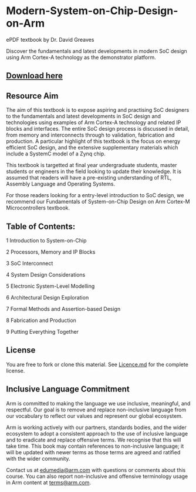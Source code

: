 # Modern-System-on-Chip-Design-on-Arm
ePDF textbook by Dr. David Greaves 

Discover the fundamentals and latest developments in modern SoC design using Arm Cortex-A technology as the demonstrator platform.

## [Download here](https://github.com/arm-university/)

## Resource Aim
The aim of this textbook is to expose aspiring and practising SoC designers to the fundamentals and latest developments in SoC design and technologies using examples of Arm Cortex-A technology and related IP blocks and interfaces. The entire SoC design process is discussed in detail, from memory and interconnects through to validation, fabrication and production. A particular highlight of this textbook is the focus on energy efficient SoC design, and the extensive supplementary materials which include a SystemC model of a Zynq chip.

This textbook is targetted at final year undergraduate students, master students or engineers in the field looking to update their knowledge. It is assumed that readers will have a pre-existing understanding of RTL, Assembly Language and Operating Systems.

For those readers looking for a entry-level introduction to SoC design, we recommend our Fundamentals of System-on-Chip Design on Arm Cortex-M Microcontrollers textbook.

## Table of Contents:
1	Introduction to System-on-Chip

2	Processors, Memory and IP Blocks

3	SoC Interconnect

4	System Design Considerations

5	Electronic System-Level Modelling

6	Architectural Design Exploration

7	Formal Methods and Assertion-based Design

8	Fabrication and Production

9	Putting Everything Together

## License
You are free to fork or clone this material. See [Licence.md](https://github.com/arm-university/) for the complete license.

## Inclusive Language Commitment
Arm is committed to making the language we use inclusive, meaningful, and respectful. Our goal is to remove and replace non-inclusive language from our vocabulary to reflect our values and represent our global ecosystem.

Arm is working actively with our partners, standards bodies, and the wider ecosystem to adopt a consistent approach to the use of inclusive language and to eradicate and replace offensive terms. We recognise that this will take time. This book may contain references to non-inclusive language; it will be updated with newer terms as those terms are agreed and ratified with the wider community.

Contact us at edumedia@arm.com with questions or comments about this course. You can also report non-inclusive and offensive terminology usage in Arm content at terms@arm.com.

